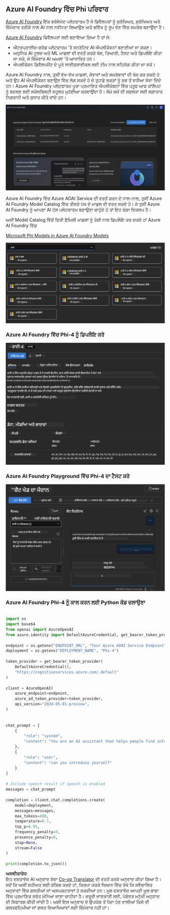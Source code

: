 <!--
CO_OP_TRANSLATOR_METADATA:
{
  "original_hash": "3ae21dc5554e888defbe57946ee995ee",
  "translation_date": "2025-05-09T09:03:08+00:00",
  "source_file": "md/01.Introduction/02/03.AzureAIFoundry.md",
  "language_code": "pa"
}
-->
## Azure AI Foundry ਵਿੱਚ Phi ਪਰਿਵਾਰ

[Azure AI Foundry](https://ai.azure.com) ਇੱਕ ਭਰੋਸੇਮੰਦ ਪਲੇਟਫਾਰਮ ਹੈ ਜੋ ਡਿਵੈਲਪਰਾਂ ਨੂੰ ਸੁਰੱਖਿਅਤ, ਸੁਰੱਖਿਅਤ ਅਤੇ ਜ਼ਿੰਮੇਵਾਰ ਤਰੀਕੇ ਨਾਲ AI ਨਾਲ ਨਵੀਨਤਾ ਲਿਆਉਣ ਅਤੇ ਭਵਿੱਖ ਨੂੰ ਰੂਪ ਦੇਣ ਵਿੱਚ ਸਮਰੱਥ ਬਣਾਉਂਦਾ ਹੈ।

[Azure AI Foundry](https://ai.azure.com) ਡਿਵੈਲਪਰਾਂ ਲਈ ਬਣਾਇਆ ਗਿਆ ਹੈ ਤਾਂ ਜੋ:

- ਐਂਟਰਪ੍ਰਾਈਜ਼-ਗਰੇਡ ਪਲੇਟਫਾਰਮ 'ਤੇ ਜਨਰੇਟਿਵ AI ਐਪਲੀਕੇਸ਼ਨਾਂ ਬਣਾਈਆਂ ਜਾ ਸਕਣ।
- ਅਧੁਨਿਕ AI ਟੂਲਜ਼ ਅਤੇ ML ਮਾਡਲਾਂ ਦੀ ਵਰਤੋਂ ਕਰਕੇ ਖੋਜ, ਤਿਆਰੀ, ਟੈਸਟ ਅਤੇ ਡਿਪਲੌਇ ਕੀਤਾ ਜਾ ਸਕੇ, ਜੋ ਜ਼ਿੰਮੇਵਾਰ AI ਅਮਲਾਂ 'ਤੇ ਆਧਾਰਿਤ ਹਨ।
- ਐਪਲੀਕੇਸ਼ਨ ਡਿਵੈਲਪਮੈਂਟ ਦੇ ਪੂਰੇ ਲਾਈਫਸਾਈਕਲ ਲਈ ਟੀਮ ਨਾਲ ਸਹਿਯੋਗ ਕੀਤਾ ਜਾ ਸਕੇ।

Azure AI Foundry ਨਾਲ, ਤੁਸੀਂ ਵੱਖ-ਵੱਖ ਮਾਡਲਾਂ, ਸੇਵਾਵਾਂ ਅਤੇ ਸਮਰੱਥਾਵਾਂ ਦੀ ਖੋਜ ਕਰ ਸਕਦੇ ਹੋ ਅਤੇ ਉਹ AI ਐਪਲੀਕੇਸ਼ਨ ਬਣਾਉਣ ਵਿੱਚ ਲੱਗ ਸਕਦੇ ਹੋ ਜੋ ਤੁਹਾਡੇ ਲਕੜਾਂ ਨੂੰ ਸਭ ਤੋਂ ਵਧੀਆ ਸੇਵਾ ਦਿੰਦੇ ਹਨ। Azure AI Foundry ਪਲੇਟਫਾਰਮ ਪੂਰਾ ਪ੍ਰਮਾਣਿਤ ਐਪਲੀਕੇਸ਼ਨਾਂ ਵਿੱਚ ਪ੍ਰੂਫ ਆਫ ਕਾਂਸੈਪਟ ਨੂੰ ਬਦਲਣ ਲਈ ਸਕੇਲਬਿਲਟੀ ਸਹੂਲਤ ਮੁਹੱਈਆ ਕਰਵਾਉਂਦਾ ਹੈ। ਲੰਮੇ ਸਮੇਂ ਦੀ ਸਫਲਤਾ ਲਈ ਲਗਾਤਾਰ ਨਿਗਰਾਨੀ ਅਤੇ ਸੁਧਾਰ ਕੀਤੇ ਜਾਂਦੇ ਹਨ।

![portal](../../../../../translated_images/AIFoundryPorral.68f0acc7d5f47991d90f78fd199beb1123941bba27c39effe55ebfc1d07f114c.pa.png)

Azure AI Foundry ਵਿੱਚ Azure AOAI Service ਦੀ ਵਰਤੋਂ ਕਰਨ ਦੇ ਨਾਲ-ਨਾਲ, ਤੁਸੀਂ Azure AI Foundry Model Catalog ਵਿੱਚ ਤੀਸਰੇ ਪੱਖ ਦੇ ਮਾਡਲ ਵੀ ਵਰਤ ਸਕਦੇ ਹੋ। ਜੇ ਤੁਸੀਂ Azure AI Foundry ਨੂੰ ਆਪਣਾ AI ਹੱਲ ਪਲੇਟਫਾਰਮ ਬਣਾਉਣਾ ਚਾਹੁੰਦੇ ਹੋ ਤਾਂ ਇਹ ਚੰਗਾ ਵਿਕਲਪ ਹੈ।

ਅਸੀਂ Model Catalog ਵਿੱਚੋਂ ਫਿਰੀ ਫੈਮਿਲੀ ਮਾਡਲਾਂ ਨੂੰ ਤੇਜ਼ੀ ਨਾਲ ਡਿਪਲੌਇ ਕਰ ਸਕਦੇ ਹਾਂ Azure AI Foundry ਵਿੱਚ

[Microsoft Phi Models in Azure AI Foundry Models](https://ai.azure.com/explore/models/?selectedCollection=phi)

![ModelCatalog](../../../../../translated_images/AIFoundryModelCatalog.65aadf44c7a47e16a745104efa3ca2b49580c7be190f901a3da6d6533fc37b07.pa.png)

### **Azure AI Foundry ਵਿੱਚ Phi-4 ਨੂੰ ਡਿਪਲੌਇ ਕਰੋ**

![Phi4](../../../../../translated_images/AIFoundryPhi4.dd27d994739126af80d23e8ec9d3bfd7e6b518d3993aa729fdd4c26e1add8d35.pa.png)

### **Azure AI Foundry Playground ਵਿੱਚ Phi-4 ਦਾ ਟੈਸਟ ਕਰੋ**

![Playground](../../../../../translated_images/AIFoundryPlayground.11365174557f8eac71ce4d439d344dd767a1b04701e9ffe73642feefb099188d.pa.png)

### **Azure AI Foundry Phi-4 ਨੂੰ ਕਾਲ ਕਰਨ ਲਈ Python ਕੋਡ ਚਲਾਉਣਾ**


```python

import os  
import base64
from openai import AzureOpenAI  
from azure.identity import DefaultAzureCredential, get_bearer_token_provider  
        
endpoint = os.getenv("ENDPOINT_URL", "Your Azure AOAI Service Endpoint")  
deployment = os.getenv("DEPLOYMENT_NAME", "Phi-4")  
      
token_provider = get_bearer_token_provider(  
    DefaultAzureCredential(),  
    "https://cognitiveservices.azure.com/.default"  
)  
  
client = AzureOpenAI(  
    azure_endpoint=endpoint,  
    azure_ad_token_provider=token_provider,  
    api_version="2024-05-01-preview",  
)  
  

chat_prompt = [
    {
        "role": "system",
        "content": "You are an AI assistant that helps people find information."
    },
    {
        "role": "user",
        "content": "can you introduce yourself"
    }
] 
    
# Include speech result if speech is enabled  
messages = chat_prompt 

completion = client.chat.completions.create(  
    model=deployment,  
    messages=messages,
    max_tokens=800,  
    temperature=0.7,  
    top_p=0.95,  
    frequency_penalty=0,  
    presence_penalty=0,
    stop=None,  
    stream=False  
)  
  
print(completion.to_json())  

```

**ਅਸਵੀਕਾਰੋਧ**:  
ਇਹ ਦਸਤਾਵੇਜ਼ AI ਅਨੁਵਾਦ ਸੇਵਾ [Co-op Translator](https://github.com/Azure/co-op-translator) ਦੀ ਵਰਤੋਂ ਕਰਕੇ ਅਨੁਵਾਦ ਕੀਤਾ ਗਿਆ ਹੈ। ਜਦੋਂ ਕਿ ਅਸੀਂ ਸਹੀਅਤ ਲਈ ਕੋਸ਼ਿਸ਼ ਕਰਦੇ ਹਾਂ, ਕਿਰਪਾ ਕਰਕੇ ਧਿਆਨ ਵਿੱਚ ਰੱਖੋ ਕਿ ਸਵੈਚਾਲਿਤ ਅਨੁਵਾਦਾਂ ਵਿੱਚ ਗਲਤੀਆਂ ਜਾਂ ਅਸਪਸ਼ਟਤਾਵਾਂ ਹੋ ਸਕਦੀਆਂ ਹਨ। ਮੂਲ ਦਸਤਾਵੇਜ਼ ਆਪਣੀ ਮੂਲ ਭਾਸ਼ਾ ਵਿੱਚ ਪ੍ਰਮਾਣਿਕ ਸਰੋਤ ਮੰਨਿਆ ਜਾਣਾ ਚਾਹੀਦਾ ਹੈ। ਜਰੂਰੀ ਜਾਣਕਾਰੀ ਲਈ, ਪੇਸ਼ੇਵਰ ਮਨੁੱਖੀ ਅਨੁਵਾਦ ਦੀ ਸਿਫਾਰਸ਼ ਕੀਤੀ ਜਾਂਦੀ ਹੈ। ਅਸੀਂ ਇਸ ਅਨੁਵਾਦ ਦੇ ਉਪਯੋਗ ਤੋਂ ਪੈਦਾ ਹੋਣ ਵਾਲੀਆਂ ਕਿਸੇ ਵੀ ਗਲਤਫਹਿਮੀਆਂ ਜਾਂ ਗਲਤ ਵਿਆਖਿਆਵਾਂ ਲਈ ਜ਼ਿੰਮੇਵਾਰ ਨਹੀਂ ਹਾਂ।